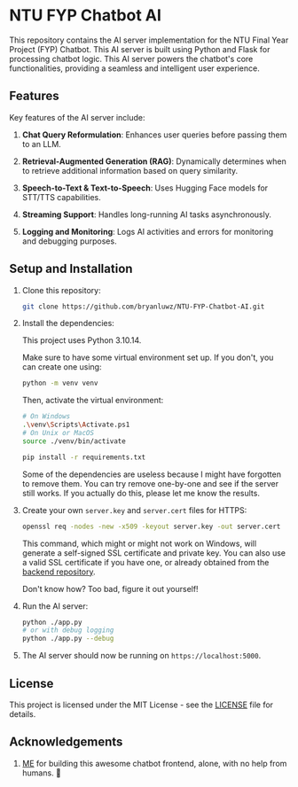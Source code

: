 # NTU FYP Chatbot AI

This repository contains the AI server implementation for the NTU Final Year Project (FYP) Chatbot. This AI server is built using Python and Flask for processing chatbot logic. This AI server powers the chatbot's core functionalities, providing a seamless and intelligent user experience.

## Features

Key features of the AI server include:

1. **Chat Query Reformulation**: Enhances user queries before passing them to an LLM.

2. **Retrieval-Augmented Generation (RAG)**: Dynamically determines when to retrieve additional information based on query similarity.

3. **Speech-to-Text & Text-to-Speech**: Uses Hugging Face models for STT/TTS capabilities.

4. **Streaming Support**: Handles long-running AI tasks asynchronously.

5. **Logging and Monitoring**: Logs AI activities and errors for monitoring and debugging purposes.

## Setup and Installation

1. Clone this repository:

   ```bash
   git clone https://github.com/bryanluwz/NTU-FYP-Chatbot-AI.git
   ```

2. Install the dependencies:

   This project uses Python 3.10.14.

   Make sure to have some virtual environment set up. If you don't, you can create one using:

   ```bash
   python -m venv venv
   ```

   Then, activate the virtual environment:

   ```bash
   # On Windows
   .\venv\Scripts\Activate.ps1
   # On Unix or MacOS
   source ./venv/bin/activate
   ```

   <!-- TODO: Change to using conda -->

   ```bash
   pip install -r requirements.txt
   ```

   Some of the dependencies are useless because I might have forgotten to remove them. You can try remove one-by-one and see if the server still works. If you actually do this, please let me know the results.

3. Create your own `server.key` and `server.cert` files for HTTPS:

   ```bash
   openssl req -nodes -new -x509 -keyout server.key -out server.cert
   ```

   This command, which might or might not work on Windows, will generate a self-signed SSL certificate and private key. You can also use a valid SSL certificate if you have one, or already obtained from the [backend repository](https://github.com/bryanluwz/NTU-FYP-Chatbot-backend).

   Don't know how? Too bad, figure it out yourself!

4. Run the AI server:

   ```bash
   python ./app.py
   # or with debug logging
   python ./app.py --debug
   ```

5. The AI server should now be running on `https://localhost:5000`.

## License

This project is licensed under the MIT License - see the [LICENSE](LICENSE) file for details.

## Acknowledgements

1. [ME](https://github.com/bryanluwz) for building this awesome chatbot frontend, alone, with no help from humans. 🤖
